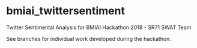 # bmiai_twittersentiment
Twitter Sentimental Analysis for BMIAI Hackathon 2018 - SR71 SWAT Team

See branches for individual work developed during the hackathon.

